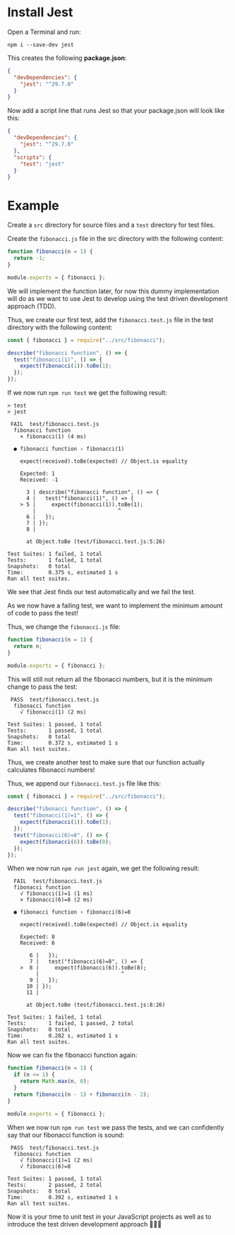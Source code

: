 # Install Jest

Open a Terminal and run:

```
npm i --save-dev jest
```

This creates the following **package.json**:

```json
{
  "devDependencies": {
    "jest": "^29.7.0"
  }
}
```

Now add a script line that runs Jest so that your package.json will look like this:

```json
{
  "devDependencies": {
    "jest": "^29.7.0"
  },
  "scripts": {
    "test": "jest"
  }
}
```

# Example

Create a `src` directory for source files and a `test` directory for test files.

Create the `fibonacci.js` file in the src directory with the following content:

```js
function fibonacci(n = 1) {
  return -1;
}

module.exports = { fibonacci };
```

We will implement the function later, for now this dummy implementation will do as we want to use Jest to develop using the test driven development approach (TDD).

Thus, we create our first test, add the `fibonacci.test.js` file in the test directory with the following content:

```js
const { fibonacci } = require("../src/fibonacci");

describe("fibonacci function", () => {
  test("fibonacci(1)", () => {
    expect(fibonacci(1)).toBe(1);
  });
});
```

If we now run `npm run test` we get the following result:

```
> test
> jest

 FAIL  test/fibonacci.test.js
  fibonacci function
    × fibonacci(1) (4 ms)

  ● fibonacci function › fibonacci(1)

    expect(received).toBe(expected) // Object.is equality

    Expected: 1
    Received: -1

      3 | describe("fibonacci function", () => {
      4 |   test("fibonacci(1)", () => {
    > 5 |     expect(fibonacci(1)).toBe(1);
        |                          ^
      6 |   });
      7 | });
      8 |

      at Object.toBe (test/fibonacci.test.js:5:26)

Test Suites: 1 failed, 1 total
Tests:       1 failed, 1 total
Snapshots:   0 total
Time:        0.375 s, estimated 1 s
Ran all test suites.
```

We see that Jest finds our test automatically and we fail the test.

As we now have a failing test, we want to implement the minimum amount of code to pass the test!

Thus, we change the `fibonacci.js` file:

```js
function fibonacci(n = 1) {
  return n;
}

module.exports = { fibonacci };
```

This will still not return all the fibonacci numbers, but it is the minimum change to pass the test:

```
 PASS  test/fibonacci.test.js
  fibonacci function
    √ fibonacci(1) (2 ms)

Test Suites: 1 passed, 1 total
Tests:       1 passed, 1 total
Snapshots:   0 total
Time:        0.372 s, estimated 1 s
Ran all test suites.
```

Thus, we create another test to make sure that our function actually calculates fibonacci numbers!

Thus, we append our `fibonacci.test.js` file like this:

```js
const { fibonacci } = require("../src/fibonacci");

describe("fibonacci function", () => {
  test("fibonacci(1)=1", () => {
    expect(fibonacci(1)).toBe(1);
  });
  test("fibonacci(6)=8", () => {
    expect(fibonacci(6)).toBe(8);
  });
});
```

When we now run `npm run jest` again, we get the following result:

```
  FAIL  test/fibonacci.test.js
  fibonacci function
    √ fibonacci(1)=1 (1 ms)
    × fibonacci(6)=8 (2 ms)

  ● fibonacci function › fibonacci(6)=8

    expect(received).toBe(expected) // Object.is equality

    Expected: 8
    Received: 6

       6 |   });
       7 |   test("fibonacci(6)=8", () => {
    >  8 |     expect(fibonacci(6)).toBe(8);
         |                          ^
       9 |   });
      10 | });
      11 |

      at Object.toBe (test/fibonacci.test.js:8:26)

Test Suites: 1 failed, 1 total
Tests:       1 failed, 1 passed, 2 total
Snapshots:   0 total
Time:        0.282 s, estimated 1 s
Ran all test suites.
```

Now we can fix the fibonacci function again:

```js
function fibonacci(n = 1) {
  if (n <= 1) {
    return Math.max(n, 0);
  }
  return fibonacci(n - 1) + fibonacci(n - 2);
}

module.exports = { fibonacci };
```

When we now run `npm run test` we pass the tests, and we can confidently say that our fibonacci function is sound:

```
 PASS  test/fibonacci.test.js
  fibonacci function
    √ fibonacci(1)=1 (2 ms)
    √ fibonacci(6)=8

Test Suites: 1 passed, 1 total
Tests:       2 passed, 2 total
Snapshots:   0 total
Time:        0.392 s, estimated 1 s
Ran all test suites.
```

Now it is your time to unit test in your JavaScript projects as well as to introduce the test driven development approach 🚀🥊🚀
